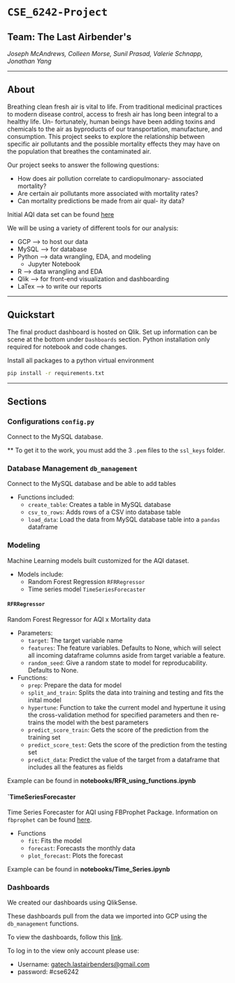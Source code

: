 # `CSE_6242-Project` 
## Team: __The Last Airbender's__

_Joseph McAndrews, Colleen Morse, Sunil Prasad, Valerie Schnapp, Jonathan Yang_

-----------

## About
Breathing clean fresh air is vital to life. From traditional
medicinal practices to modern disease control, access
to fresh air has long been integral to a healthy life. Un-
fortunately, human beings have been adding toxins and
chemicals to the air as byproducts of our transportation,
manufacture, and consumption. This project seeks to
explore the relationship between specific air pollutants
and the possible mortality effects they may have on the
population that breathes the contaminated air.

Our project seeks to answer the following questions:
- How does air pollution correlate to cardiopulmonary-
associated mortality?
- Are certain air pollutants more associated with
mortality rates?
- Can mortality predictions be made from air qual-
ity data?

Initial AQI data set can be found [here](https://www.kaggle.com/threnjen/40-years-of-air-quality-index-from-the-epa-daily)

We will be using a variety of different tools for our analysis:
- GCP --> to host our data
- MySQL --> for database
- Python --> data wrangling, EDA, and modeling
  - Jupyter Notebook
- R --> data wrangling and EDA
- Qlik --> for front-end visualization and dashboarding
- LaTex --> to write our reports

-----------

## Quickstart

The final product dashboard is hosted on Qlik. Set up information can be scene at the bottom under `Dashboards` section. Python installation only required for notebook and code changes. 

Install all packages to a python virtual environment

```bash
pip install -r requirements.txt
```
------------

## Sections

###   Configurations `config.py`

Connect to the MySQL database. 

** To get it to the work, you must add the 3 `.pem` files to the `ssl_keys` folder.

###   Database Management  `db_management`

Connect to the MySQL database and be able to add tables

- Functions included: 
    - `create_table`: Creates a table in MySQL database
    - `csv_to_rows`: Adds rows of a CSV into database table
    - `load_data`: Load the data from MySQL database table into a `pandas` dataframe

###   Modeling

Machine Learning models built customized for the AQI dataset. 

- Models include:
    - Random Forest Regression `RFRRegressor`
    - Time series model `TimeSeriesForecaster`


#### `RFRRegressor`

Random Forest Regressor for AQI x Mortality data

- Parameters: 
  - `target`: The target variable name
  - `features`: The feature variables. Defaults to None, which will select all incoming dataframe columns aside from target variable a feature.
  - `random_seed`: Give a random state to model for reproducability. Defaults to None.
- Functions:
  - `prep`: Prepare the data for model
  - `split_and_train`: Splits the data into training and testing and fits the inital model
  - `hypertune`: Function to take the current model and hypertune it using the cross-validation method for specified parameters and then re-trains the model with the best parameters
  - `predict_score_train`: Gets the score of the prediction from the training set
  - `predict_score_test`: Gets the score of the prediction from the testing set
  - `predict_data`: Predict the value of the target from a dataframe that includes all the features as fields

Example can be found in __notebooks/RFR_using_functions.ipynb__


#### `TimeSeriesForecaster

Time Series Forecaster for AQI using FBProphet Package. Information on `fbprophet` can be found [here](https://facebook.github.io/prophet/docs/quick_start.html).

- Functions
  - `fit`: Fits the model
  - `forecast`: Forecasts the monthly data
  - `plot_forecast`: Plots the forecast

Example can be found in __notebooks/Time_Series.ipynb__

### Dashboards

We created our dashboards using QlikSense.

These dashboards pull from the data we imported into GCP using the `db_management` functions.

To view the dashboards, follow this [link](https://53d1461or2ndxqa.us.qlikcloud.com/sense/app/2291b7fa-41bb-417e-9f3e-5951c0b390b2/overview). 

To log in to the view only account please use:
- Username: gatech.lastairbenders@gmail.com
- password: #cse6242


